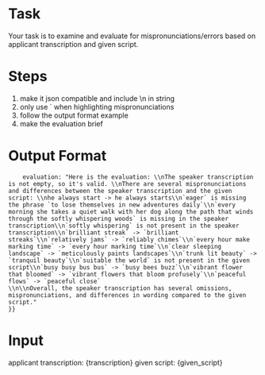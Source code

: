 # Task
Your task is to examine and evaluate for mispronunciations/errors based on applicant transcription and given script.

# Steps
1. make it json compatible and include \\n in string
2. only use ` when highlighting mispronunciations 
3. follow the output format example
4. make the evaluation brief

# Output Format
```json{{
    evaluation: "Here is the evaluation: \\nThe speaker transcription is not empty, so it's valid. \\nThere are several mispronunciations and differences between the speaker transcription and the given script: \\nhe always start -> he always starts\\n`eager` is missing the phrase `to lose themselves in new adventures daily`\\n`every morning she takes a quiet walk with her dog along the path that winds through the softly whispering woods` is missing in the speaker transcription\\n`softly whispering` is not present in the speaker transcription\\n`brilliant streak` -> `brilliant streaks`\\n`relatively jams` -> `reliably chimes`\\n`every hour make marking time` -> `every hour marking time`\\n`clear sleeping landscape` -> `meticulously paints landscapes`\\n`trunk lit beauty` -> `tranquil beauty`\\n`suitable the world` is not present in the given script\\n`busy busy bus bus` -> `busy bees buzz`\\n`vibrant flower that bloomed` -> `vibrant flowers that bloom profusely`\\n`peaceful flows` -> `peaceful close`
\\n\\nOverall, the speaker transcription has several omissions, mispronunciations, and differences in wording compared to the given script."
}}
```

# Input
applicant transcription: {transcription}
given script: {given_script}
